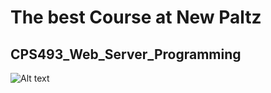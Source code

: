 # The best Course at New Paltz
## CPS493_Web_Server_Programming

![Alt text](<~/Library/Mobile Documents/com~apple~CloudDocs/Documents/Developer/HTML/CPS493_Web_Server_Programming/Picture1.jpg> "Rodolfo Meneses")